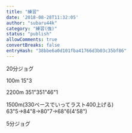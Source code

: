```yaml
---
title: "練習"
date: '2018-08-28T11:32:05'
author: "subaru44k"
category: "練習(強)"
status: "publish"
allowComments: true
convertBreaks: false
entryHash: "38bbe6a0d101fba41766d3b03c35bf86"
---
```

20分ジョグ

100m 15"3

2200m
351"351"46"1

1500m(330ペースでいってラスト400上げる)
63"5→84"8→80"7→68"6(4'58")

5分ジョグ
